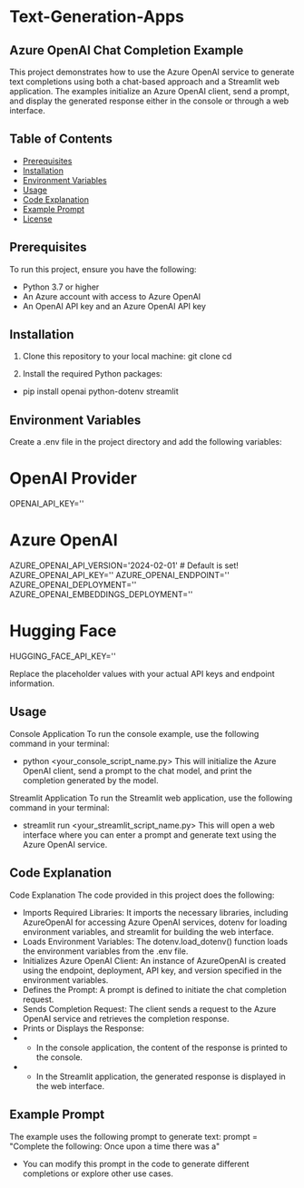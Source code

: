 # Text-Generation-Apps


## Azure OpenAI Chat Completion Example

This project demonstrates how to use the Azure OpenAI service to generate text completions using both a chat-based approach and a Streamlit web application. The examples initialize an Azure OpenAI client, send a prompt, and display the generated response either in the console or through a web interface.

## Table of Contents

- [Prerequisites](#prerequisites)
- [Installation](#installation)
- [Environment Variables](#environment-variables)
- [Usage](#usage)
- [Code Explanation](#code-explanation)
- [Example Prompt](#example-prompt)
- [License](#license)

## Prerequisites

To run this project, ensure you have the following:

- Python 3.7 or higher
- An Azure account with access to Azure OpenAI
- An OpenAI API key and an Azure OpenAI API key

## Installation

1. Clone this repository to your local machine:
   git clone <repository-url>
   cd <repository-directory>

2. Install the required Python packages:
- pip install openai python-dotenv streamlit


## Environment Variables
Create a .env file in the project directory and add the following variables:

# OpenAI Provider
OPENAI_API_KEY='<add your OpenAI API key here>'

# Azure OpenAI
AZURE_OPENAI_API_VERSION='2024-02-01' # Default is set!
AZURE_OPENAI_API_KEY='<add your Azure OpenAI key here>'
AZURE_OPENAI_ENDPOINT='<add your Azure OpenAI service endpoint here>'
AZURE_OPENAI_DEPLOYMENT='<add your chat completion model name here>'
AZURE_OPENAI_EMBEDDINGS_DEPLOYMENT='<add your embeddings model name here>'

# Hugging Face
HUGGING_FACE_API_KEY='<add your Hugging Face API or token here>'

Replace the placeholder values with your actual API keys and endpoint information.

## Usage
Console Application
To run the console example, use the following command in your terminal:
- python <your_console_script_name.py>
This will initialize the Azure OpenAI client, send a prompt to the chat model, and print the completion generated by the model.

Streamlit Application
To run the Streamlit web application, use the following command in your terminal:
- streamlit run <your_streamlit_script_name.py>
This will open a web interface where you can enter a prompt and generate text using the Azure OpenAI service.

## Code Explanation
Code Explanation
The code provided in this project does the following:

- Imports Required Libraries: It imports the necessary libraries, including AzureOpenAI for accessing Azure OpenAI services, dotenv for loading environment variables, and streamlit for building the web interface.
- Loads Environment Variables: The dotenv.load_dotenv() function loads the environment variables from the .env file.
- Initializes Azure OpenAI Client: An instance of AzureOpenAI is created using the endpoint, deployment, API key, and version specified in the environment variables.
- Defines the Prompt: A prompt is defined to initiate the chat completion request.
- Sends Completion Request: The client sends a request to the Azure OpenAI service and retrieves the completion response.
- Prints or Displays the Response:
- - In the console application, the content of the response is printed to the console.
- - In the Streamlit application, the generated response is displayed in the web interface.

## Example Prompt
The example uses the following prompt to generate text:
prompt = "Complete the following: Once upon a time there was a"
- You can modify this prompt in the code to generate different completions or explore other use cases.


